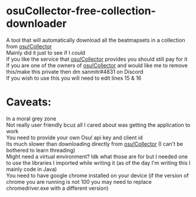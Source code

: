 # osuCollector-free-collection-downloader

A tool that will automatically download all the beatmapsets in a collection from [osu!Collector](https://osucollector.com/)  
Mainly did it just to see if I could  
If you like the service that [osu!Collector](https://osucollector.com/) provides you should still pay for it  
If you are one of the owners of [osu!Collector](https://osucollector.com/) and would like me to remove this/make this private then dm sanmitr#4831 on Discord  
If you wish to use this you will need to edit lines 15 & 16  
# Caveats:  
In a moral grey zone  
Not really user friendly bcuz all I cared about was getting the application to work  
You need to provide your own Osu! api key and client id  
Its much slower than downloading directly from [osu!Collector](https://osucollector.com/) (I can't be bothered to learn threading)  
Might need a virtual environment? Idk what those are for but I needed one to use the libraries I imported while writing it (as of the day I'm writing this I mainly code in Java)  
You need to have google chrome installed on your device (if the version of chrome you are running is not 100 you may need to replace chromedriver.exe with a different version)  